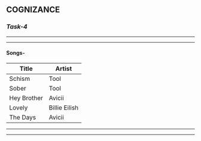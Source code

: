 <!-- Headings -->
<!-- Strong -->
## **COGNIZANCE**
<!-- Italics -->
### *Task-4*

<!-- Horizontal Rule -->
___
___


#### Songs-
<!-- Tables -->
| Title | Artist |
| -----| ----------------|
| Schism| Tool |
| Sober | Tool|
| Hey Brother | Avicii|
| Lovely | Billie Eilish |
| The Days | Avicii |

<!-- Horizontal Rule -->
___
___